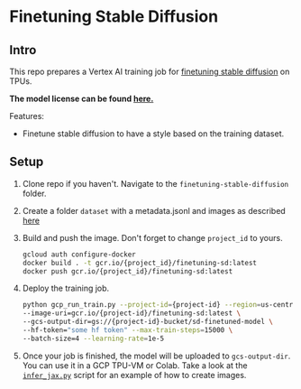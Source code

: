 # Finetuning Stable Diffusion

## Intro

This repo prepares a Vertex AI training job for [finetuning stable diffusion]() on TPUs.

**The model license can be found [here.](https://github.com/CompVis/stable-diffusion/blob/main/LICENSE)**

Features:
- Finetune stable diffusion to have a style based on the training dataset.

## Setup

1. Clone repo if you haven't. Navigate to the `finetuning-stable-diffusion` folder.
1. Create a folder `dataset` with a metadata.jsonl and images as described [here](https://huggingface.co/docs/datasets/v2.4.0/en/image_load#imagefolder-with-metadata)
1. Build and push the image. Don't forget to change `project_id` to yours.

    ```bash
    gcloud auth configure-docker
    docker build . -t gcr.io/{project_id}/finetuning-sd:latest
    docker push gcr.io/{project_id}/finetuning-sd:latest
    ```

1. Deploy the training job.

    ```bash
    python gcp_run_train.py --project-id={project-id} --region=us-central1 \
    --image-uri=gcr.io/{project-id}/finetuning-sd:latest \
    --gcs-output-dir=gs://{project-id}-bucket/sd-finetuned-model \
    --hf-token="some hf token" --max-train-steps=15000 \
    --batch-size=4 --learning-rate=1e-5
    ```

1. Once your job is finished, the model will be uploaded to `gcs-output-dir`. You can use it in a GCP TPU-VM or Colab. Take a look at the [`infer_jax.py`](../training-dreambooth/infer_jax.py) script for an example of how to create images.